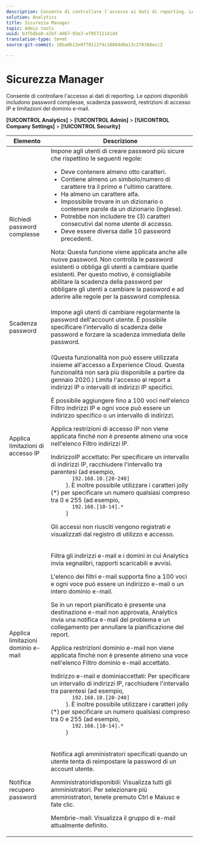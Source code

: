 ```yaml
---
description: Consente di controllare l'accesso ai dati di reporting. Le opzioni disponibili includono password complesse, scadenza password, restrizioni di accesso IP e limitazioni del dominio e-mail.
solution: Analytics
title: Sicurezza Manager
topic: Admin tools
uuid: b3fbdba0-e2bf-4d67-92e3-ef05711141d4
translation-type: tm+mt
source-git-commit: 16ba0b12e0f70112f4c10804d0a13c278388ecc2

---
```



# Sicurezza Manager

Consente di controllare l'accesso ai dati di reporting. Le opzioni disponibili includono password complesse, scadenza password, restrizioni di accesso IP e limitazioni del dominio e-mail.

**[!UICONTROL Analytics]** &gt; **[!UICONTROL Admin]** &gt; **[!UICONTROL Company Settings]** &gt; **[!UICONTROL Security]**

<table id="table_F1AD9DE5094A4FC2B9DA8D01198F944B"> 
 <thead> 
  <tr> 
   <th colname="col1" class="entry"> Elemento </th> 
   <th colname="col2" class="entry"> Descrizione </th> 
  </tr> 
 </thead>
 <tbody> 
  <tr> 
   <td colname="col1"> <span class="wintitle"> Richiedi password complesse </span> </td> 
   <td colname="col2">Impone agli utenti di creare password più sicure che rispettino le seguenti regole: 
    <ul id="ul_100CC57EB4374DAA87B2074BA8B46F26"> 
     <li id="li_4D9102C361044FADBC14402A8398F2F3">Deve contenere almeno otto caratteri. </li> 
     <li id="li_AFE9568C14894E93BFDFDC84DCD2838D">Contiene almeno un simbolo/numero di carattere tra il primo e l'ultimo carattere. </li> 
     <li id="li_ECA05BEF7BFD4430B09D4A953B41D2A6">Ha almeno un carattere alfa. </li> 
     <li id="li_6928045588E94E28851BB15991C8D51E">Impossibile trovare in un dizionario o contenere parole da un dizionario (inglese). </li> 
     <li id="li_C3DD4608CA6F43E4B1E4FCFC6D116371">Potrebbe non includere tre (3) caratteri consecutivi dal nome utente di accesso. </li> 
     <li id="li_687838CA01B94EE29EF4C09F485C5537">Deve essere diversa dalle 10 password precedenti. </li> 
    </ul> <p>Nota:  Questa funzione viene applicata anche alle nuove password. Non controlla le password esistenti o obbliga gli utenti a cambiare quelle esistenti. Per questo motivo, è consigliabile abilitare la scadenza della password per obbligare gli utenti a cambiare la password e ad aderire alle regole per la password complessa. </p> </td> 
  </tr> 
  <tr> 
   <td colname="col1"> <span class="wintitle"> Scadenza password</span> </td> 
   <td colname="col2"> Impone agli utenti di cambiare regolarmente la password dell'account utente. È possibile specificare l'intervallo di scadenza delle password e forzare la scadenza immediata delle password. </td> 
  </tr> 
  <tr> 
   <td colname="col1"> <span class="wintitle"> Applica limitazioni di accesso IP</span> </td> 
   <td colname="col2"> <p>(Questa funzionalità non può essere utilizzata insieme all'accesso a Experience Cloud. Questa funzionalità non sarà più disponibile a partire da gennaio 2020.) Limita l'accesso al report a indirizzi IP o intervalli di indirizzi IP specifici. </p> <p>È possibile aggiungere fino a 100 voci nell'elenco Filtro indirizzi IP e ogni voce può essere un indirizzo specifico o un intervallo di indirizzi. </p> <p> <span class="wintitle"> Applica restrizioni</span> di accesso IP non viene applicata finché non è presente almeno una voce nell'elenco Filtro indirizzi IP. </p> <p> <span class="uicontrol"> Indirizzo</span>IP accettato: Per specificare un intervallo di indirizzi IP, racchiudere l'intervallo tra parentesi (ad esempio, <code>
       192.168.10.[20-240]
     </code>). È inoltre possibile utilizzare i caratteri jolly (*) per specificare un numero qualsiasi compreso tra 0 e 255 (ad esempio, <code>
       192.168.[10-14].*
     </code>) </p> <p>Gli accessi non riusciti vengono registrati e visualizzati dal registro <a href="/help/admin/admin/logs.md#section_6FBAF92D9EA244809C45A78A2F0A7232"></a>di utilizzo e accesso. </p> </td> 
  </tr> 
  <tr> 
   <td colname="col1"> <span class="wintitle"> Applica limitazioni dominio e-mail</span> </td> 
   <td colname="col2"> <p>Filtra gli indirizzi e-mail e i domini in cui Analytics invia segnalibri, rapporti scaricabili e avvisi. </p> <p>L'elenco dei filtri e-mail supporta fino a 100 voci e ogni voce può essere un indirizzo e-mail o un intero dominio e-mail. </p> <p>Se in un report pianificato è presente una destinazione e-mail non approvata, Analytics invia una notifica e-mail del problema e un collegamento per annullare la pianificazione del report. </p> <p> <span class="wintitle"> Applica restrizioni</span> dominio e-mail non viene applicata finché non è presente almeno una voce nell'elenco Filtro <span class="wintitle"> dominio e-mail</span> accettato. </p> <p> <span class="uicontrol"> Indirizzo e-mail e domini</span>accettati: Per specificare un intervallo di indirizzi IP, racchiudere l'intervallo tra parentesi (ad esempio, <code>
       192.168.10.[20-240]
     </code>). È inoltre possibile utilizzare i caratteri jolly (*) per specificare un numero qualsiasi compreso tra 0 e 255 (ad esempio, <code>
       192.168.[10-14].*
     </code>) </p> </td> 
  </tr> 
  <tr> 
   <td colname="col1"> <span class="wintitle"> Notifica recupero password</span> </td> 
   <td colname="col2"> <p>Notifica agli amministratori specificati quando un utente tenta di reimpostare la password di un account utente. </p> <p> <span class="uicontrol"> Amministratori</span>disponibili: Visualizza tutti gli amministratori. Per selezionare più amministratori, tenete premuto Ctrl e Maiusc e fate clic. </p> <p> <span class="uicontrol"> Membri</span>e-mail: Visualizza il gruppo di e-mail attualmente definito. </p> </td> 
  </tr> 
 </tbody> 
</table>

